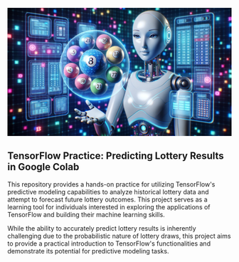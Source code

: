 ![Image description](1698140314433.png)

## TensorFlow Practice: Predicting Lottery Results in Google Colab

This repository provides a hands-on practice for utilizing TensorFlow's predictive modeling capabilities to analyze historical lottery data and attempt to forecast future lottery outcomes. This project serves as a learning tool for individuals interested in exploring the applications of TensorFlow and building their machine learning skills.

While the ability to accurately predict lottery results is inherently challenging due to the probabilistic nature of lottery draws, this project aims to provide a practical introduction to TensorFlow's functionalities and demonstrate its potential for predictive modeling tasks.